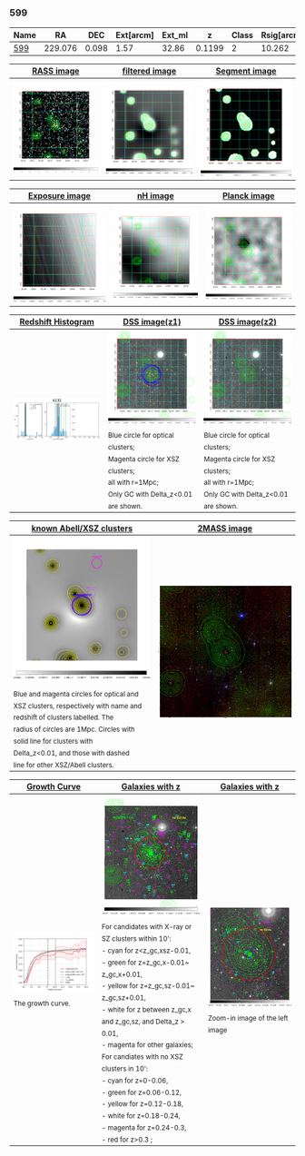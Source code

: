 <div STYLE="page-break-after: always;"></div>

### 599

|Name          |RA          |DEC      | Ext[arcm] | Ext_ml | z    | Class| Rsig[arcmin] | CRsig[c/s] | CR500[c/s] | R500[Mpc] |L500[erg/s]|F500[erg/s/cm^2]| M500[Msun]|Tx[keV]|beta|GC(XSZ,Delta_z<0.01)| GC(OPT,Delta_z<0.01)|GC|alias|
|--------------|------------|------------|---|---|-----------|--------|------|------|----|----|----|----|----|----|----|----|----|----|---|
|[599](script/599.md)     | 229.076       | 0.098       | 1.57    | 32.86   | 0.1199 | 2   | 10.262 |0.255 |0.246 |1.010 |1.707e+44 |4.563e-12 |3.291e+14 |4.637 |0.778 |XCS, |redMaPPer, |XCS, |k131|

|[RASS image](../image/599/599_img.pdf)|[filtered image](../image/599/599_fil.pdf)|[Segment image](../image/599/599_seg.pdf)|
|-------------------|--------------------|-------------------|
| <img src="../image/599/599_img.png" width="300">  | <img src="../image/599/599_fil.png" width="300">   | <img src="../image/599/599_seg.png" width="300">  |

|[Exposure image](../image/599/599_mex.pdf)| [nH image](../image/599/599_nh.pdf)| [Planck image](../image/599/599_p.pdf)|
|-------------------|--------------------|-------------------|
|<img src="../image/599/599_mex.png" width="300">   | <img src="../image/599/599_nh.png" width="300">    | <img src="../image/599/599_p.png" width="300"> |

|[Redshift Histogram](../image/599/599_zg.pdf) | [DSS image(z1)](../image/599/599_dss_z1.pdf)      |  [DSS image(z2)](../image/599/599_dss_z2.pdf)    |
|-------------------|--------------------|-------------------|
|<img src="../image/599/599_zg.png" width="300"> |<img src="../image/599/599_dss_z1.png" width="300"> <sub><br>Blue circle for optical clusters; <br>Magenta circle for XSZ clusters; <br>all with r=1Mpc; <br>Only GC with Delta_z<0.01 are shown. </sub>| <img src="../image/599/599_dss_z2.png" width="300"><sub><br>Blue circle for optical clusters; <br>Magenta circle for XSZ clusters; <br>all with r=1Mpc; <br>Only GC with Delta_z<0.01 are shown. </sub> |

|[known Abell/XSZ clusters](../image/599/599_m.pdf) | [2MASS image](../image/599/599_2mass.pdf)      |
|-------------------|-------------------|
|<img src=../image/599/599_m.png width="300"> <sub><br>Blue and magenta circles for optical and <br>XSZ clusters, respectively with name and <br>redshift of clusters labelled. The <br>radius of circles are 1Mpc. Circles with <br>solid line for clusters with <br>Delta_z<0.01, and those with dashed <br>line for other XSZ/Abell clusters.        </sub>|<img src="../image/599/599_2mass.png" width="300">  |

|[Growth Curve](../image/599/599_gca_all.png) |[Galaxies with z](../image/599/599_opt_ned.pdf) |[Galaxies with z](../image/599/599_opt_ned_zoom.pdf) |
|-------------------|-------------------|-------------------|
| <img src="../image/599/599_gca_all.png" width="300"> <sub><br>The growth curve.</sub>| <img src=../image/599/599_opt_ned.png width="300"> <br><sub> For candidates with X-ray or SZ clusters within 10': <br> - cyan for z<z_gc,xsz-0.01, <br> - green for z=z_gc,x-0.01~ z_gc,x+0.01, <br> - yellow for z=z_gc,sz-0.01~ z_gc,sz+0.01, <br> - white for z between z_gc,x and z_gc,sz, and Delta_z > 0.01, <br> - magenta for other galaxies; <br>For candiates with no XSZ clusters in 10': <br> - cyan for z=0-0.06, <br> - green for z=0.06-0.12, <br> - yellow for z=0.12-0.18, <br> - white for z=0.18-0.24, <br> - magenta for z=0.24-0.3, <br> - red for z>0.3 ;  </sub>|<img src=../image/599/599_opt_ned_zoom.png width="300">  <br><sub> Zoom-in image of the left image</sub>|




